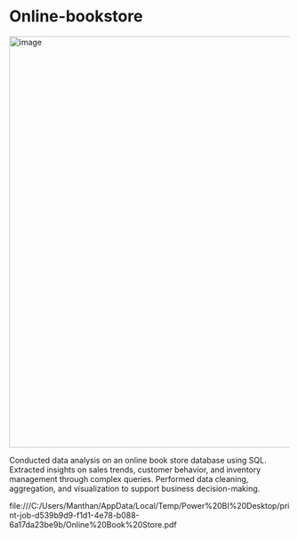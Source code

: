 # Online-bookstore
<img width="740" alt="image" src="https://github.com/user-attachments/assets/597a314b-e57b-400b-a17c-e92914981d07" />

Conducted data analysis on an online book store database using SQL. Extracted insights on sales trends, customer behavior, and inventory management through complex queries. Performed data cleaning, aggregation, and visualization to support business decision-making.


file:///C:/Users/Manthan/AppData/Local/Temp/Power%20BI%20Desktop/print-job-d539b9d9-f1d1-4e78-b088-6a17da23be9b/Online%20Book%20Store.pdf
